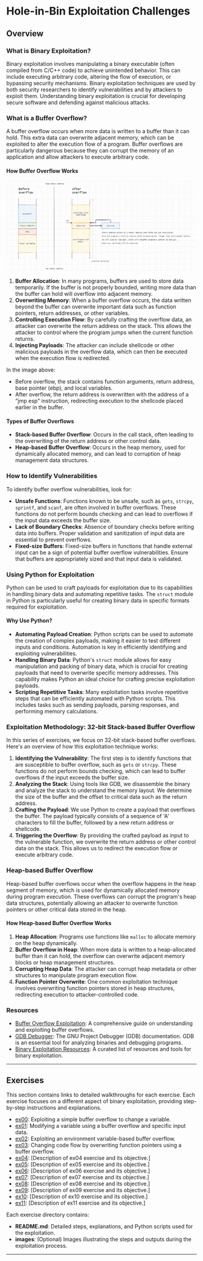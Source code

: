 # Hole-in-Bin Exploitation Challenges

## Overview

### What is Binary Exploitation?

Binary exploitation involves manipulating a binary executable (often compiled from C/C++ code) to achieve unintended behavior. This can include executing arbitrary code, altering the flow of execution, or bypassing security mechanisms. Binary exploitation techniques are used by both security researchers to identify vulnerabilities and by attackers to exploit them. Understanding binary exploitation is crucial for developing secure software and defending against malicious attacks.

### What is a Buffer Overflow?

A buffer overflow occurs when more data is written to a buffer than it can hold. This extra data can overwrite adjacent memory, which can be exploited to alter the execution flow of a program. Buffer overflows are particularly dangerous because they can corrupt the memory of an application and allow attackers to execute arbitrary code.

#### How Buffer Overflow Works

![Buffer Overflow](./images/buffer_overflow.png)

1. **Buffer Allocation**: In many programs, buffers are used to store data temporarily. If the buffer is not properly bounded, writing more data than the buffer can hold will overflow into adjacent memory.
2. **Overwriting Memory**: When a buffer overflow occurs, the data written beyond the buffer can overwrite important data such as function pointers, return addresses, or other variables.
3. **Controlling Execution Flow**: By carefully crafting the overflow data, an attacker can overwrite the return address on the stack. This allows the attacker to control where the program jumps when the current function returns.
4. **Injecting Payloads**: The attacker can include shellcode or other malicious payloads in the overflow data, which can then be executed when the execution flow is redirected.

In the image above:

- Before overflow, the stack contains function arguments, return address, base pointer (ebp), and local variables.
- After overflow, the return address is overwritten with the address of a "jmp esp" instruction, redirecting execution to the shellcode placed earlier in the buffer.

#### Types of Buffer Overflows

- **Stack-based Buffer Overflow**: Occurs in the call stack, often leading to the overwriting of the return address or other control data.
- **Heap-based Buffer Overflow**: Occurs in the heap memory, used for dynamically allocated memory, and can lead to corruption of heap management data structures.

### How to Identify Vulnerabilities

To identify buffer overflow vulnerabilities, look for:

- **Unsafe Functions**: Functions known to be unsafe, such as `gets`, `strcpy`, `sprintf`, and `scanf`, are often involved in buffer overflows. These functions do not perform bounds checking and can lead to overflows if the input data exceeds the buffer size.
- **Lack of Boundary Checks**: Absence of boundary checks before writing data into buffers. Proper validation and sanitization of input data are essential to prevent overflows.
- **Fixed-size Buffers**: Fixed-size buffers in functions that handle external input can be a sign of potential buffer overflow vulnerabilities. Ensure that buffers are appropriately sized and that input data is validated.

### Using Python for Exploitation

Python can be used to craft payloads for exploitation due to its capabilities in handling binary data and automating repetitive tasks. The `struct` module in Python is particularly useful for creating binary data in specific formats required for exploitation.

#### Why Use Python?

- **Automating Payload Creation**: Python scripts can be used to automate the creation of complex payloads, making it easier to test different inputs and conditions. Automation is key in efficiently identifying and exploiting vulnerabilities.
- **Handling Binary Data**: Python's `struct` module allows for easy manipulation and packing of binary data, which is crucial for creating payloads that need to overwrite specific memory addresses. This capability makes Python an ideal choice for crafting precise exploitation payloads.
- **Scripting Repetitive Tasks**: Many exploitation tasks involve repetitive steps that can be efficiently automated with Python scripts. This includes tasks such as sending payloads, parsing responses, and performing memory calculations.

### Exploitation Methodology: 32-bit Stack-based Buffer Overflow

In this series of exercises, we focus on 32-bit stack-based buffer overflows. Here's an overview of how this exploitation technique works:

1. **Identifying the Vulnerability**: The first step is to identify functions that are susceptible to buffer overflow, such as `gets` or `strcpy`. These functions do not perform bounds checking, which can lead to buffer overflows if the input exceeds the buffer size.
2. **Analyzing the Stack**: Using tools like GDB, we disassemble the binary and analyze the stack to understand the memory layout. We determine the size of the buffer and the offset to critical data such as the return address.
3. **Crafting the Payload**: We use Python to create a payload that overflows the buffer. The payload typically consists of a sequence of 'A' characters to fill the buffer, followed by a new return address or shellcode.
4. **Triggering the Overflow**: By providing the crafted payload as input to the vulnerable function, we overwrite the return address or other control data on the stack. This allows us to redirect the execution flow or execute arbitrary code.

### Heap-based Buffer Overflow

Heap-based buffer overflows occur when the overflow happens in the heap segment of memory, which is used for dynamically allocated memory during program execution. These overflows can corrupt the program's heap data structures, potentially allowing an attacker to overwrite function pointers or other critical data stored in the heap.

#### How Heap-based Buffer Overflow Works

1. **Heap Allocation**: Programs use functions like `malloc` to allocate memory on the heap dynamically.
2. **Buffer Overflow in Heap**: When more data is written to a heap-allocated buffer than it can hold, the overflow can overwrite adjacent memory blocks or heap management structures.
3. **Corrupting Heap Data**: The attacker can corrupt heap metadata or other structures to manipulate program execution flow.
4. **Function Pointer Overwrite**: One common exploitation technique involves overwriting function pointers stored in heap structures, redirecting execution to attacker-controlled code.

### Resources

- [Buffer Overflow Exploitation](https://bugbase.ai/blog/introduction-to-binary-exploitation-exploiting-buffer-overflows): A comprehensive guide on understanding and exploiting buffer overflows.
- [GDB Debugger](https://www.gnu.org/software/gdb/documentation/): The GNU Project Debugger (GDB) documentation. GDB is an essential tool for analyzing binaries and debugging programs.
- [Binary Exploitation Resources](https://guyinatuxedo.github.io/index.html): A curated list of resources and tools for binary exploitation.

---

## Exercises

This section contains links to detailed walkthroughs for each exercise. Each exercise focuses on a different aspect of binary exploitation, providing step-by-step instructions and explanations.

- [ex00](./ex00/README.md): Exploiting a simple buffer overflow to change a variable.
- [ex01](./ex01/README.md): Modifying a variable using a buffer overflow and specific input data.
- [ex02](./ex02/README.md): Exploiting an environment variable-based buffer overflow.
- [ex03](./ex03/README.md): Changing code flow by overwriting function pointers using a buffer overflow.
- [ex04](./ex04/README.md): [Description of ex04 exercise and its objective.]
- [ex05](./ex05/README.md): [Description of ex05 exercise and its objective.]
- [ex06](./ex06/README.md): [Description of ex06 exercise and its objective.]
- [ex07](./ex07/README.md): [Description of ex07 exercise and its objective.]
- [ex08](./ex08/README.md): [Description of ex08 exercise and its objective.]
- [ex09](./ex09/README.md): [Description of ex09 exercise and its objective.]
- [ex10](./ex10/README.md): [Description of ex10 exercise and its objective.]
- [ex11](./ex11/README.md): [Description of ex11 exercise and its objective.]

Each exercise directory contains:

- **README.md**: Detailed steps, explanations, and Python scripts used for the exploitation.
- **images**: (Optional) Images illustrating the steps and outputs during the exploitation process.

---
